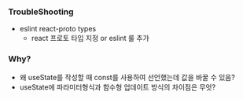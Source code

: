 ### TroubleShooting

* eslint react-proto types 
   * react 프로토 타입 지정 or eslint 룰 추가 

### Why?

* 왜 useState를 작성할 때 const를 사용하여 선언했는데 값을 바꿀 수 있음?
* useState에 파라미터형식과 함수형 업데이트 방식의 차이점은 무엇?
